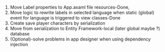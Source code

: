 1. Move Label properties to App.axaml file resources-Done,
2. Move logic to rewrite labels in selected language when static (global) event for language is triggered to view classes-Done
3. Create save player characters by serialization
4. Move from serialization to Entity Framework-local (later global maybe ?) database
5. (Optional)-solve problems in app designer when using dependency injection
